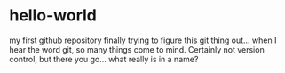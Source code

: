 # hello-world
my first github repository
finally trying to figure this git thing out... when I hear the word git, so many things come to mind.  Certainly not version control, but there you go... what really is in a name?
